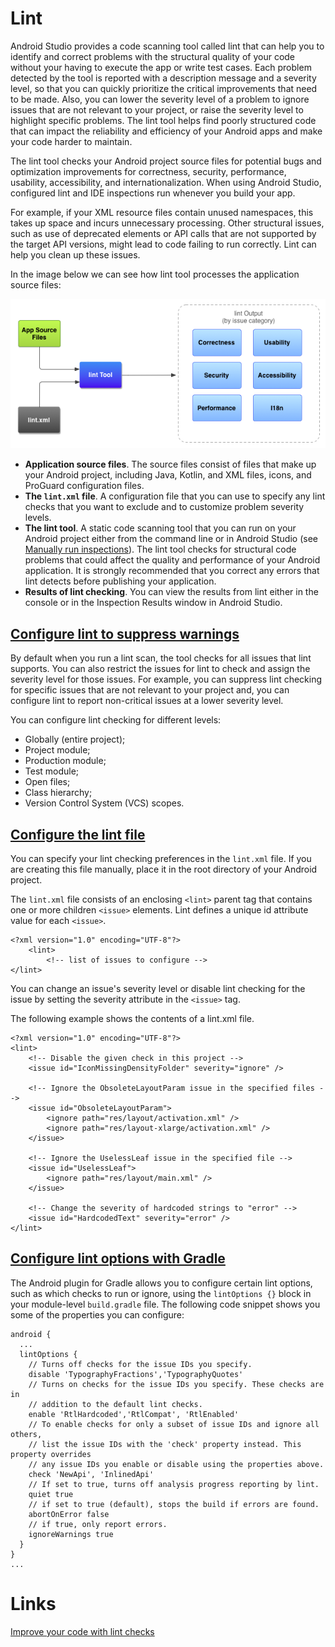 # Lint
Android Studio provides a code scanning tool called lint that can help you to identify and correct problems with the structural quality of your code without your having to execute the app or write test cases. Each problem detected by the tool is reported with a description message and a severity level, so that you can quickly prioritize the critical improvements that need to be made. Also, you can lower the severity level of a problem to ignore issues that are not relevant to your project, or raise the severity level to highlight specific problems. The lint tool helps find poorly structured code that can impact the reliability and efficiency of your Android apps and make your code harder to maintain.

The lint tool checks your Android project source files for potential bugs and optimization improvements for correctness, security, performance, usability, accessibility, and internationalization. When using Android Studio, configured lint and IDE inspections run whenever you build your app.

For example, if your XML resource files contain unused namespaces, this takes up space and incurs unnecessary processing. Other structural issues, such as use of deprecated elements or API calls that are not supported by the target API versions, might lead to code failing to run correctly. Lint can help you clean up these issues.

In the image below we can see how lint tool processes the application source files:

![](./res/lint_tool.png "Code scanning workflow with the lint tool")

- **Application source files**. The source files consist of files that make up your Android project, including Java, Kotlin, and XML files, icons, and ProGuard configuration files.
- **The `lint.xml` file**. A configuration file that you can use to specify any lint checks that you want to exclude and to customize problem severity levels.
- **The lint tool**. A static code scanning tool that you can run on your Android project either from the command line or in Android Studio (see [Manually run inspections](https://developer.android.com/studio/write/lint#manuallyRunInspections)). The lint tool checks for structural code problems that could affect the quality and performance of your Android application. It is strongly recommended that you correct any errors that lint detects before publishing your application.
- **Results of lint checking**. You can view the results from lint either in the console or in the Inspection Results window in Android Studio.

## [Configure lint to suppress warnings](https://developer.android.com/studio/write/lint#config)
By default when you run a lint scan, the tool checks for all issues that lint supports. You can also restrict the issues for lint to check and assign the severity level for those issues. For example, you can suppress lint checking for specific issues that are not relevant to your project and, you can configure lint to report non-critical issues at a lower severity level.

You can configure lint checking for different levels:
- Globally (entire project);
- Project module;
- Production module;
- Test module;
- Open files;
- Class hierarchy;
- Version Control System (VCS) scopes.

## [Configure the lint file](https://developer.android.com/studio/write/lint#pref)
You can specify your lint checking preferences in the `lint.xml` file. If you are creating this file manually, place it in the root directory of your Android project.

The `lint.xml` file consists of an enclosing `<lint>` parent tag that contains one or more children `<issue>` elements. Lint defines a unique id attribute value for each `<issue>`.

```
<?xml version="1.0" encoding="UTF-8"?>
    <lint>
        <!-- list of issues to configure -->
</lint>
```

You can change an issue's severity level or disable lint checking for the issue by setting the severity attribute in the `<issue>` tag.

The following example shows the contents of a lint.xml file.
```
<?xml version="1.0" encoding="UTF-8"?>
<lint>
    <!-- Disable the given check in this project -->
    <issue id="IconMissingDensityFolder" severity="ignore" />

    <!-- Ignore the ObsoleteLayoutParam issue in the specified files -->
    <issue id="ObsoleteLayoutParam">
        <ignore path="res/layout/activation.xml" />
        <ignore path="res/layout-xlarge/activation.xml" />
    </issue>

    <!-- Ignore the UselessLeaf issue in the specified file -->
    <issue id="UselessLeaf">
        <ignore path="res/layout/main.xml" />
    </issue>

    <!-- Change the severity of hardcoded strings to "error" -->
    <issue id="HardcodedText" severity="error" />
</lint>
```

## [Configure lint options with Gradle](https://developer.android.com/studio/write/lint#gradle)
The Android plugin for Gradle allows you to configure certain lint options, such as which checks to run or ignore, using the `lintOptions {}` block in your module-level `build.gradle` file. The following code snippet shows you some of the properties you can configure:

```
android {
  ...
  lintOptions {
    // Turns off checks for the issue IDs you specify.
    disable 'TypographyFractions','TypographyQuotes'
    // Turns on checks for the issue IDs you specify. These checks are in
    // addition to the default lint checks.
    enable 'RtlHardcoded','RtlCompat', 'RtlEnabled'
    // To enable checks for only a subset of issue IDs and ignore all others,
    // list the issue IDs with the 'check' property instead. This property overrides
    // any issue IDs you enable or disable using the properties above.
    check 'NewApi', 'InlinedApi'
    // If set to true, turns off analysis progress reporting by lint.
    quiet true
    // if set to true (default), stops the build if errors are found.
    abortOnError false
    // if true, only report errors.
    ignoreWarnings true
  }
}
...
```

# Links
[Improve your code with lint checks](https://developer.android.com/studio/write/lint)
